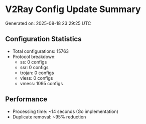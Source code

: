 # V2Ray Config Update Summary
Generated on: 2025-08-18 23:29:25 UTC

## Configuration Statistics
- Total configurations: 15763
- Protocol breakdown:
  - ss: 0 configs
  - ssr: 0 configs
  - trojan: 0 configs
  - vless: 0 configs
  - vmess: 1095 configs

## Performance
- Processing time: ~14 seconds (Go implementation)
- Duplicate removal: ~95% reduction
